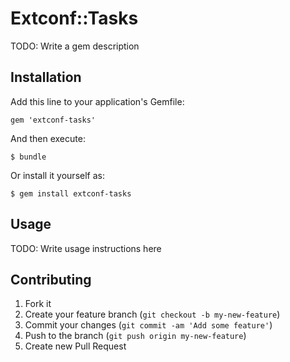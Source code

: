 # Extconf::Tasks

TODO: Write a gem description

## Installation

Add this line to your application's Gemfile:

    gem 'extconf-tasks'

And then execute:

    $ bundle

Or install it yourself as:

    $ gem install extconf-tasks

## Usage

TODO: Write usage instructions here

## Contributing

1. Fork it
2. Create your feature branch (`git checkout -b my-new-feature`)
3. Commit your changes (`git commit -am 'Add some feature'`)
4. Push to the branch (`git push origin my-new-feature`)
5. Create new Pull Request
